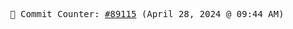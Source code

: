 <p align="center">
    <samp>
        📮 Commit Counter: <a href="https://github.com/Javascript-void0/Javascript-void0/commits/main">#89115</a> (April 28, 2024 @ 09:44 AM)
    </samp>
</p>